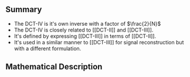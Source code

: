 
Summary
---
- The DCT-IV is it's own inverse with a factor of $\frac{2}{N}$
- The DCT-IV is closely related to [[DCT-II]] and [[DCT-III]].
- It's defined by expressing [[DCT-III]] in terms of [[DCT-II]].
- It's used in a similar manner to [[DCT-III]] for signal reconstruction but with a different formulation.

Mathematical Description
---
